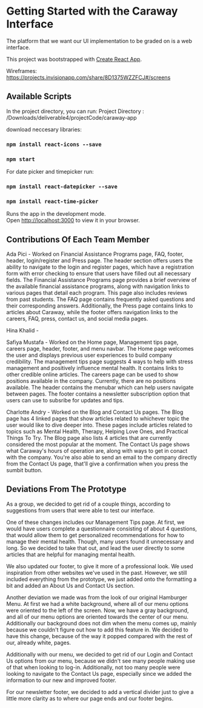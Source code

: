 # Getting Started with the Caraway Interface

The platform that we want our UI implementation to be graded on is a web interface.

This project was bootstrapped with [Create React App](https://github.com/facebook/create-react-app).

Wireframes:
https://projects.invisionapp.com/share/8D1375WZZFCJ#/screens

## Available Scripts

In the project directory, you can run:
Project Directory : 
/Downloads/deliverable4/projectCode/caraway-app

download neccesary libraries:
### `npm install react-icons --save`

### `npm start`
For date picker and timepicker run:
### `npm install react-datepicker --save`
### `npm install react-time-picker`


Runs the app in the development mode.\
Open [http://localhost:3000](http://localhost:3000) to view it in your browser.

## Contributions Of Each Team Member

Ada Pici - Worked on Financial Assistance Programs page, FAQ, footer, header, login/register and Press page. The header section offers users the ability to navigate to the login and register pages, which have a registration form with error checking to ensure that users have filled out all necessary fields. The Financial Assistance Programs page provides a brief overview of the available financial assistance programs, along with navigation links to various pages that detail each program. This page also includes reviews from past students. The FAQ page contains frequently asked questions and their corresponding answers. Additionally, the Press page contains links to articles about Caraway, while the footer offers navigation links to the careers, FAQ, press, contact us, and social media pages.

Hina Khalid -

Safiya Mustafa - Worked on the Home page, Management tips page, careers page, header, footer, and menu navbar. The Home page welcomes the user and displays previous user experiences to build company credibility. The management tips page suggests 4 ways to help with stress management and positively influence mental health. It contains links to other credible online articles. The careers page can be used to show positions available in the company. Currently, there are no positions available. The header contains the menubar which can help users navigate between pages. The footer contains a newsletter subscription option that users can use to subsribe for updates and tips. 

Charlotte Andry - Worked on the Blog and Contact Us pages. The Blog page has 4 linked pages that show articles related to whichever topic the user would like to dive deeper into. These pages include articles related to topics such as Mental Health, Therapy, Helping Love Ones, and Practical Things To Try. The Blog page also lists 4 articles that are currently considered the most popular at the moment. The Contact Us page shows what Caraway's hours of operation are, along with ways to get in conact with the company. You're also able to send an email to the company directly from the Contact Us page, that'll give a confirmation when you press the sumbit button.

## Deviations From The Prototype

As a group, we decided to get rid of a couple things, according to suggestions from users that were able to test our interface.

One of these changes includes our Management Tips page. At first, we would have users complete a questionnaire consisting of about 4 questions, that would allow them to get personalized recommendations for how to manage their mental health. Though, many users found it unnecessary and long. So we decided to take that out, and lead the user directly to some articles that are helpful for managing mental health.

We also updated our footer, to give it more of a professional look. We used inspiration from other websites we've used in the past. However, we still included everything from the prototype, we just added onto the formatting a bit and added an About Us and Contact Us section.

Another deviation we made was from the look of our original Hamburger Menu. At first we had a white background, where all of our menu options were oriented to the left of the screen. Now, we have a gray background, and all of our menu options are oriented towards the center of our menu. Additionally our background does not dim when the menu comes up, mainly because we couldn't figure out how to add this feature in. We decided to have this change, because of the way it popped compared with the rest of our, already white, pages.

Additionally with our menu, we decided to get rid of our Login and Contact Us options from our menu, because we didn't see many people making use of that when looking to log-in. Additionally, not too many people were looking to navigate to the Contact Us page, especially since we added the information to our new and improved footer.

For our newsletter footer, we decided to add a vertical divider just to give a little more clarity as to where our page ends and our footer begins.
